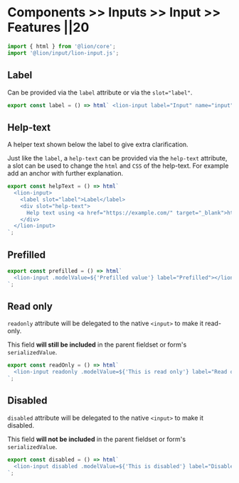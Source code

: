 # Components >> Inputs >> Input >> Features ||20

```js script
import { html } from '@lion/core';
import '@lion/input/lion-input.js';
```

## Label

Can be provided via the `label` attribute or via the `slot="label"`.

```js preview-story
export const label = () => html` <lion-input label="Input" name="input"></lion-input> `;
```

## Help-text

A helper text shown below the label to give extra clarification.

Just like the `label`, a `help-text` can be provided via the `help-text` attribute, a slot can be used to change the `html` and `CSS` of the help-text.
For example add an anchor with further explanation.

```js preview-story
export const helpText = () => html`
  <lion-input>
    <label slot="label">Label</label>
    <div slot="help-text">
      Help text using <a href="https://example.com/" target="_blank">html</a>
    </div>
  </lion-input>
`;
```

## Prefilled

```js preview-story
export const prefilled = () => html`
  <lion-input .modelValue=${'Prefilled value'} label="Prefilled"></lion-input>
`;
```

## Read only

`readonly` attribute will be delegated to the native `<input>` to make it read-only.

This field **will still be included** in the parent fieldset or form's `serializedValue`.

```js preview-story
export const readOnly = () => html`
  <lion-input readonly .modelValue=${'This is read only'} label="Read only"></lion-input>
`;
```

## Disabled

`disabled` attribute will be delegated to the native `<input>` to make it disabled.

This field **will not be included** in the parent fieldset or form's `serializedValue`.

```js preview-story
export const disabled = () => html`
  <lion-input disabled .modelValue=${'This is disabled'} label="Disabled"></lion-input>
`;
```
